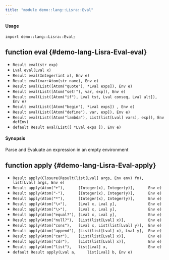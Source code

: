 ```yaml
---
title: "module demo::lang::Lisra::Eval"
---
```


#### Usage

`import demo::lang::Lisra::Eval;`


## function eval {#demo-lang-Lisra-Eval-eval}

* ``Result eval(str exp)``
* ``Lval eval(Lval x)``
* ``Result eval(Integer(int x), Env e)``
* ``Result eval(var:Atom(str name), Env e)``
* ``Result eval(List([Atom("quote"), *Lval exps]), Env e)``
* ``Result eval(List([Atom("set!"), var, exp]), Env e)``
* ``Result eval(List([Atom("if"), Lval tst, Lval conseq, Lval alt]), Env e)``
* ``Result eval(List([Atom("begin"), *Lval exps]) , Env e)``
* ``Result eval(List([Atom("define"), var, exp]), Env e)``
* ``Result eval(List([Atom("lambda"), List(list[Lval] vars), exp]), Env defEnv)``
* ``default Result eval(List([ *Lval exps ]), Env e)``

#### Synopsis

Parse and Evaluate an expression in an empty environment

## function apply {#demo-lang-Lisra-Eval-apply}

* ``Result apply(Closure(Result(list[Lval] args, Env env) fn), list[Lval] args, Env e)``
* ``Result apply(Atom("+"),      [Integer(x), Integer(y)],      Env e)``
* ``Result apply(Atom("-"),      [Integer(x), Integer(y)],      Env e)``
* ``Result apply(Atom("*"),      [Integer(x), Integer(y)],      Env e)``
* ``Result apply(Atom("\<"),     [Lval x, Lval y],              Env e)``
* ``Result apply(Atom("\>"),     [Lval x, Lval y],              Env e)``
* ``Result apply(Atom("equal?"), [Lval x, Lval y],              Env e)``
* ``Result apply(Atom("null?"),  [List(list[Lval] x)],          Env e)``
* ``Result apply(Atom("cons"),   [Lval x, List(list[Lval] y)],  Env e)``
* ``Result apply(Atom("append"), [List(list[Lval] x), Lval y],  Env e)``
* ``Result apply(Atom("car"),    [List(list[Lval] x)],          Env e)``
* ``Result apply(Atom("cdr"),    [List(list[Lval] x)],          Env e)``
* ``Result apply(Atom("list"),   list[Lval] x,                  Env e)``
* ``default Result apply(Lval a,     list[Lval] b, Env e)``

